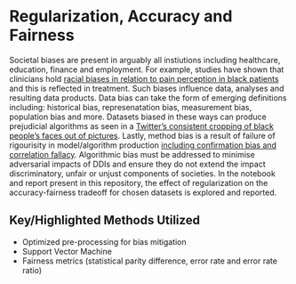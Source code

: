 # Regularization, Accuracy and Fairness
Societal biases are present in arguably all instiutions including healthcare, education, finance and employment. For example, studies have shown that clinicians hold [racial biases in relation to pain perception in black patients](https://www.ncbi.nlm.nih.gov/pmc/articles/PMC4843483/) and this is reflected in treatment. Such biases influence data, analyses and resulting data products. Data bias can take the form of emerging definitions including: historical bias, represenatation bias, measurement bias, population bias and more.  Datasets biased in these ways can produce prejudicial algorithms as seen in a [Twitter’s consistent cropping of black people’s faces out of pictures](https://www.theguardian.com/technology/2020/sep/21/twitter-apologises-for-racist-image-cropping-algorithm). Lastly, method bias is a result of failure of rigourisity in model/algorithm production [including confirmation bias and correlation fallacy](https://link.springer.com/article/10.1007/s00146-021-01154-8). Algorithmic bias must be addressed to minimise adversarial impacts of DDIs and ensure they do not extend the impact discriminatory, unfair or unjust components of societies. In the notebook and report present in this repository, the effect of regularization on the accuracy-fairness tradeoff for chosen datasets is explored and reported.

## Key/Highlighted Methods Utilized
- Optimized pre-processing for bias mitigation
- Support Vector Machine
- Fairness metrics (statistical parity difference, error rate and error rate ratio)
